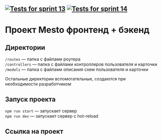 [![Tests for sprint 13](https://github.com/BaturinSS/express-mesto-gha/actions/workflows/tests-13-sprint.yml/badge.svg)](https://github.com/BaturinSS/express-mesto-gha/actions/workflows/tests-13-sprint.yml) 
[![Tests for sprint 14](https://github.com/BaturinSS/express-mesto-gha/actions/workflows/tests-14-sprint.yml/badge.svg)](https://github.com/BaturinSS/express-mesto-gha/actions/workflows/tests-14-sprint.yml)
---
# Проект Mesto фронтенд + бэкенд

## Директории
`/routes` — папка с файлами роутера  
`/controllers` — папка с файлами контроллеров пользователя и карточки   
`/models` — папка с файлами описания схем пользователя и карточки  
  
Остальные директории вспомогательные, создаются при необходимости разработчиком

## Запуск проекта
`npm run start` — запускает сервер   
`npm run dev` — запускает сервер с hot-reload

## Ссылка на проект

